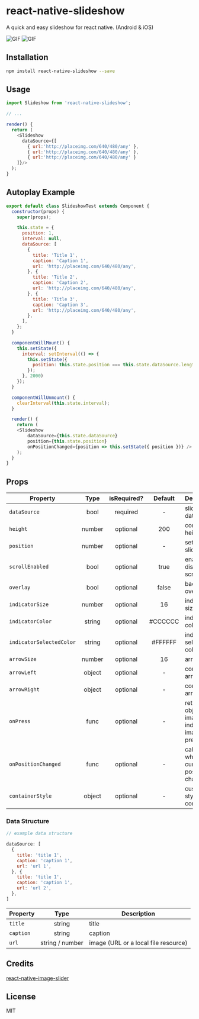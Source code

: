 # react-native-slideshow
A quick and easy slideshow for react native. (Android & iOS)

![GIF](demo1.gif) ![GIF](demo2.gif)

## Installation

```bash
npm install react-native-slideshow --save
```

## Usage

```javascript
import Slideshow from 'react-native-slideshow';

// ...

render() {
  return (
    <Slideshow 
      dataSource={[
        { url:'http://placeimg.com/640/480/any' },
        { url:'http://placeimg.com/640/480/any' },
        { url:'http://placeimg.com/640/480/any' }
    ]}/>
  );
}
```
## Autoplay Example

```javascript
export default class SlideshowTest extends Component {
  constructor(props) {
    super(props);

    this.state = {
      position: 1,
      interval: null,
      dataSource: [
        {
          title: 'Title 1',
          caption: 'Caption 1',
          url: 'http://placeimg.com/640/480/any',
        }, {
          title: 'Title 2',
          caption: 'Caption 2',
          url: 'http://placeimg.com/640/480/any',
        }, {
          title: 'Title 3',
          caption: 'Caption 3',
          url: 'http://placeimg.com/640/480/any',
        },
      ],
    };
  }

  componentWillMount() {
    this.setState({
      interval: setInterval(() => {
        this.setState({
          position: this.state.position === this.state.dataSource.length ? 0 : this.state.position + 1
        });
      }, 2000)
    });
  }

  componentWillUnmount() {
    clearInterval(this.state.interval);
  }

  render() {
    return (
    <Slideshow 
        dataSource={this.state.dataSource}
        position={this.state.position}
        onPositionChanged={position => this.setState({ position })} />
    );
  }
}
```

## Props

| Property | Type | isRequired? | Default | Description |
| --- | :---: | :---: | :---: | --- |
| `dataSource` | bool | required | - | slideshow data |
| `height` | number | optional | 200 | container height |
| `position` | number | optional | - | set position slideshow |
| `scrollEnabled` | bool | optional | true | enable / disable scrolling |
| `overlay` | bool | optional | false | background overlay |
| `indicatorSize` | number | optional | 16 | indicator size |
| `indicatorColor` | string | optional | #CCCCCC |indicator color |
| `indicatorSelectedColor` | string | optional | #FFFFFF | indicator selected color |
| `arrowSize` | number | optional | 16 | arrow size |
| `arrowLeft` | object | optional | - | component arrow left |
| `arrowRight` | object | optional | - | component arrow right |
| `onPress` | func | optional | - | returns an object image and index of image pressed|
| `onPositionChanged` | func | optional | - | called when the current position is changed |
| `containerStyle` | object | optional | - | custom styles for container |

### Data Structure

```javascript
// example data structure

dataSource: [
  {
    title: 'title 1',
    caption: 'caption 1',
    url: 'url 1',
  }, {
    title: 'title 1',
    caption: 'caption 1',
    url: 'url 2',
  },
]
```

| Property | Type | Description |
| --- | :---: | --- |
| `title` | string | title |
| `caption` | string | caption |
| `url` | string / number | image (URL or a local file resource) |

## Credits
[react-native-image-slider](https://github.com/PaulBGD/react-native-image-slider)

## License
MIT